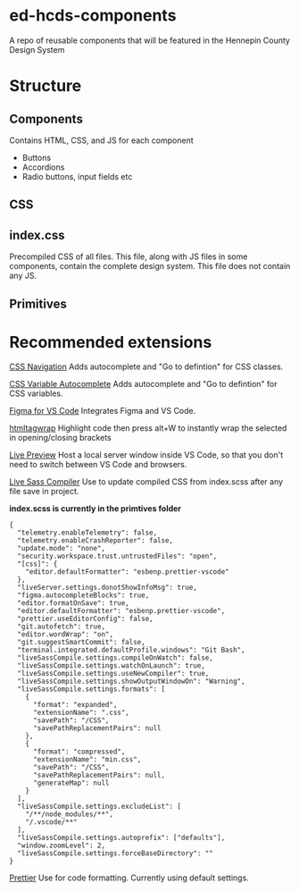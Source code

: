 # ed-hcds-components

A repo of reusable components that will be featured in the Hennepin County Design System

# Structure

## Components

Contains HTML, CSS, and JS for each component

- Buttons
- Accordions
- Radio buttons, input fields
  etc

## CSS

## index.css

Precompiled CSS of all files. This file, along with JS files in some components, contain the complete design system. This file does not contain any JS.

## Primitives

# Recommended extensions

[CSS Navigation](https://marketplace.visualstudio.com/items?itemName=pucelle.vscode-css-navigation)
Adds autocomplete and "Go to defintion" for CSS classes.

[CSS Variable Autocomplete](https://marketplace.visualstudio.com/items?itemName=vunguyentuan.vscode-css-variables)
Adds autocomplete and "Go to defintion" for CSS variables.

[Figma for VS Code](https://marketplace.visualstudio.com/items?itemName=figma.figma-vscode-extension)
Integrates Figma and VS Code.

[htmltagwrap](https://marketplace.visualstudio.com/items?itemName=bradgashler.htmltagwrap)
Highlight code then press alt+W to instantly wrap the selected in opening/closing brackets

[Live Preview](https://marketplace.visualstudio.com/items?itemName=ms-vscode.live-server)
Host a local server window inside VS Code, so that you don't need to switch between VS Code and browsers.

[Live Sass Compiler](https://marketplace.visualstudio.com/items?itemName=ritwickdey.live-sass)
Use to update compiled CSS from index.scss after any file save in project.

**index.scss is currently in the primtives folder**

```
{
  "telemetry.enableTelemetry": false,
  "telemetry.enableCrashReporter": false,
  "update.mode": "none",
  "security.workspace.trust.untrustedFiles": "open",
  "[css]": {
    "editor.defaultFormatter": "esbenp.prettier-vscode"
  },
  "liveServer.settings.donotShowInfoMsg": true,
  "figma.autocompleteBlocks": true,
  "editor.formatOnSave": true,
  "editor.defaultFormatter": "esbenp.prettier-vscode",
  "prettier.useEditorConfig": false,
  "git.autofetch": true,
  "editor.wordWrap": "on",
  "git.suggestSmartCommit": false,
  "terminal.integrated.defaultProfile.windows": "Git Bash",
  "liveSassCompile.settings.compileOnWatch": false,
  "liveSassCompile.settings.watchOnLaunch": true,
  "liveSassCompile.settings.useNewCompiler": true,
  "liveSassCompile.settings.showOutputWindowOn": "Warning",
  "liveSassCompile.settings.formats": [
    {
      "format": "expanded",
      "extensionName": ".css",
      "savePath": "/CSS",
      "savePathReplacementPairs": null
    },
    {
      "format": "compressed",
      "extensionName": "min.css",
      "savePath": "/CSS",
      "savePathReplacementPairs": null,
      "generateMap": null
    }
  ],
  "liveSassCompile.settings.excludeList": [
    "/**/node_modules/**",
    "/.vscode/**"
  ],
  "liveSassCompile.settings.autoprefix": ["defaults"],
  "window.zoomLevel": 2,
  "liveSassCompile.settings.forceBaseDirectory": ""
}
```

[Prettier](https://marketplace.visualstudio.com/items?itemName=esbenp.prettier-vscode)
Use for code formatting. Currently using default settings.
